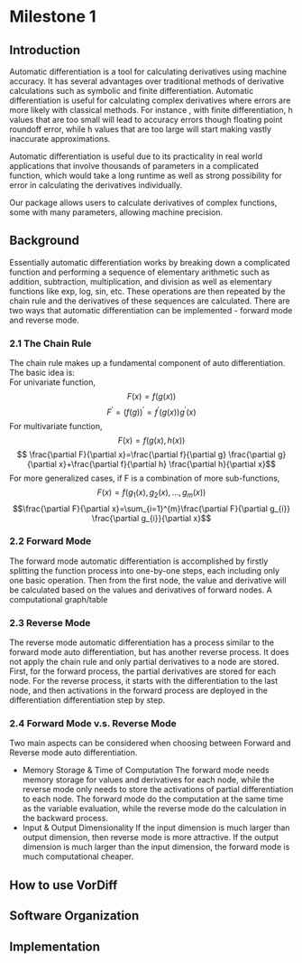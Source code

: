 # Milestone 1

## Introduction

Automatic differentiation is a tool for calculating derivatives using machine accuracy. It has several advantages over traditional methods of derivative calculations such as symbolic and finite differentiation. Automatic differentiation is useful for calculating complex derivatives where errors are more likely with classical methods. For instance , with finite differentiation, h values that are too small will lead to accuracy errors though floating point roundoff error, while h values that are too large will start making vastly inaccurate approximations. 

Automatic differentiation is useful due to its practicality in real world applications that involve thousands of parameters in a complicated function, which would take a long runtime as well as strong possibility for error in calculating the derivatives individually. 

Our package allows users to calculate derivatives of complex functions, some with many parameters, allowing machine precision.

## Background

Essentially automatic differentiation works by  breaking down a complicated function and performing a sequence of elementary arithmetic such as addition, subtraction, multiplication, and division as well as elementary functions like exp, log, sin, etc. These operations are then repeated by the chain rule and the derivatives of these sequences are calculated. There are two ways that automatic differentiation can be implemented - forward mode and reverse mode. 

### 2.1 The Chain Rule

The chain rule makes up a fundamental component of auto differentiation. The basic idea is:   
For univariate function, $$ F(x) = f(g(x))$$
 $$F^{\prime} = (f(g))^{\prime} = f^{\prime}(g(x))g^{\prime}(x)$$
For multivariate function, $$F(x) = f(g(x),h(x))$$
$$ \frac{\partial F}{\partial x}=\frac{\partial f}{\partial g} \frac{\partial g}{\partial x}+\frac{\partial f}{\partial h} \frac{\partial h}{\partial x}$$
For more generalized cases, if F is a combination of more sub-functions,  $$F(x) = f(g_{1}(x), g_{2}(x), …, g_{m}(x))$$
$$\frac{\partial F}{\partial x}=\sum_{i=1}^{m}\frac{\partial F}{\partial g_{i}} \frac{\partial g_{i}}{\partial x}$$

### 2.2 Forward Mode

The forward mode automatic differentiation is accomplished by firstly splitting the function process into one-by-one steps, each including only one basic operation. Then from the first node, the value and derivative will be calculated based on the values and derivatives of forward nodes. A computational graph/table

### 2.3 Reverse Mode

The reverse mode automatic differentiation has a process similar to the forward mode auto differentiation, but has another reverse process. It does not apply the chain rule and only partial derivatives to a node are stored. First, for the forward process, the partial derivatives are stored for each node. For the reverse process, it starts with the differentiation to the last node, and then activations in the forward process are deployed in the differentiation differentiation step by step.

### 2.4 Forward Mode v.s. Reverse Mode

Two main aspects can be considered when choosing between Forward and Reverse mode auto differentiation.
* Memory Storage & Time of Computation
The forward mode needs memory storage for values and derivatives for each node, while the reverse mode only needs to store the activations of partial differentiation to each node. The forward mode do the computation at the same time as the variable evaluation, while the reverse mode do the calculation in the backward process.
* Input & Output Dimensionality
If the input dimension is much larger than output dimension, then reverse mode is more attractive. If the output dimension is much larger than the input dimension, the forward mode is much computational cheaper.



## How to use VorDiff

## Software Organization

## Implementation

